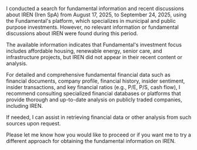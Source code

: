 I conducted a search for fundamental information and recent discussions about IREN (Iren SpA) from August 17, 2025, to September 24, 2025, using the Fundamental's platform, which specializes in municipal and public purpose investments. However, no relevant information or fundamental discussions about IREN were found during this period.

The available information indicates that Fundamental's investment focus includes affordable housing, renewable energy, senior care, and infrastructure projects, but IREN did not appear in their recent content or analysis.

For detailed and comprehensive fundamental financial data such as financial documents, company profile, financial history, insider sentiment, insider transactions, and key financial ratios (e.g., P/E, P/S, cash flow), I recommend consulting specialized financial databases or platforms that provide thorough and up-to-date analysis on publicly traded companies, including IREN.

If needed, I can assist in retrieving financial data or other analysis from such sources upon request. 

Please let me know how you would like to proceed or if you want me to try a different approach for obtaining the fundamental information on IREN.
